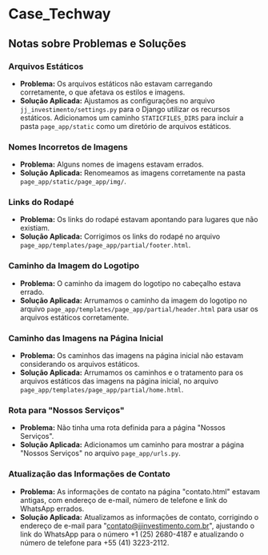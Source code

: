 # Case_Techway

## Notas sobre Problemas e Soluções

### Arquivos Estáticos
- **Problema:** Os arquivos estáticos não estavam carregando corretamente, o que afetava os estilos e imagens.
- **Solução Aplicada:** Ajustamos as configurações no arquivo `jj_investimento/settings.py` para o Django utilizar os recursos estáticos. Adicionamos um caminho `STATICFILES_DIRS` para incluir a pasta `page_app/static` como um diretório de arquivos estáticos.

### Nomes Incorretos de Imagens
- **Problema:** Alguns nomes de imagens estavam errados.
- **Solução Aplicada:** Renomeamos as imagens corretamente na pasta `page_app/static/page_app/img/`.

### Links do Rodapé
- **Problema:** Os links do rodapé estavam apontando para lugares que não existiam.
- **Solução Aplicada:** Corrigimos os links do rodapé no arquivo `page_app/templates/page_app/partial/footer.html`.

### Caminho da Imagem do Logotipo
- **Problema:** O caminho da imagem do logotipo no cabeçalho estava errado.
- **Solução Aplicada:** Arrumamos o caminho da imagem do logotipo no arquivo `page_app/templates/page_app/partial/header.html` para usar os arquivos estáticos corretamente.

### Caminho das Imagens na Página Inicial
- **Problema:** Os caminhos das imagens na página inicial não estavam considerando os arquivos estáticos.
- **Solução Aplicada:** Arrumamos os caminhos e o tratamento para os arquivos estáticos das imagens na página inicial, no arquivo `page_app/templates/page_app/partial/home.html`.

### Rota para "Nossos Serviços"
- **Problema:** Não tinha uma rota definida para a página "Nossos Serviços".
- **Solução Aplicada:** Adicionamos um caminho para mostrar a página "Nossos Serviços" no arquivo `page_app/urls.py`.

### Atualização das Informações de Contato
- **Problema:** As informações de contato na página "contato.html" estavam antigas, com endereço de e-mail, número de telefone e link do WhatsApp errados.
- **Solução Aplicada:** Atualizamos as informações de contato, corrigindo o endereço de e-mail para "contato@jjinvestimento.com.br", ajustando o link do WhatsApp para o número +1 (25) 2680-4187 e atualizando o número de telefone para +55 (41) 3223-2112.
